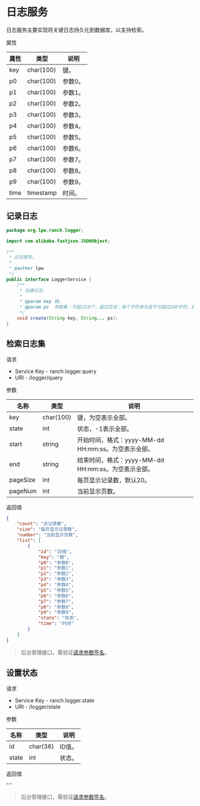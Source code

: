 # 日志服务

日志服务主要实现将关键日志持久化到数据库，以支持检索。

属性

|属性|类型|说明|
|---|---|---|
|key|char(100)|键。|
|p0|char(100)|参数0。|
|p1|char(100)|参数1。|
|p2|char(100)|参数2。|
|p3|char(100)|参数3。|
|p4|char(100)|参数4。|
|p5|char(100)|参数5。|
|p6|char(100)|参数6。|
|p7|char(100)|参数7。|
|p8|char(100)|参数8。|
|p9|char(100)|参数9。|
|time|timestamp|时间。|

## 记录日志

```java
package org.lpw.ranch.logger;

import com.alibaba.fastjson.JSONObject;

/**
 * 日志服务。
 *
 * @author lpw
 */
public interface LoggerService {
    /**
     * 创建日志。
     *
     * @param key 键。
     * @param ps  参数集：不超过10个，超过忽视；每个字符串长度不可超过100字符，超过截断。
     */
    void create(String key, String... ps);
}
```

## 检索日志集

请求
- Service Key - ranch.logger.query
- URI - /logger/query

参数

|名称|类型|说明|
|---|---|---|
|key|char(100)|键，为空表示全部。|
|state|int|状态，-1表示全部。|
|start|string|开始时间，格式：yyyy-MM-dd HH:mm:ss。为空表示全部。|
|end|string|结束时间，格式：yyyy-MM-dd HH:mm:ss。为空表示全部。|
|pageSize|int|每页显示记录数，默认20。|
|pageNum|int|当前显示页数。|

返回值
```json
{
    "count": "总记录数",
    "size": "每页显示记录数",
    "number": "当前显示页数",
    "list": [
        {
            "id": "ID值",
            "key": "键",
            "p0": "参数0",
            "p1": "参数1",
            "p2": "参数2",
            "p3": "参数3",
            "p4": "参数4",
            "p5": "参数5",
            "p6": "参数6",
            "p7": "参数7",
            "p8": "参数8",
            "p9": "参数9",
            "state": "状态",
            "time": "时间"
        }
    ]
}
```

> 后台管理接口，需验证[请求参数签名](https://github.com/heisedebaise/tephra/blob/master/tephra-ctrl/doc/sign.md)。

## 设置状态

请求
- Service Key - ranch.logger.state
- URI - /logger/state

参数

|名称|类型|说明|
|---|---|---|
|id|char(36)|ID值。|
|state|int|状态。|

返回值
```
""
```

> 后台管理接口，需验证[请求参数签名](https://github.com/heisedebaise/tephra/blob/master/tephra-ctrl/doc/sign.md)。
